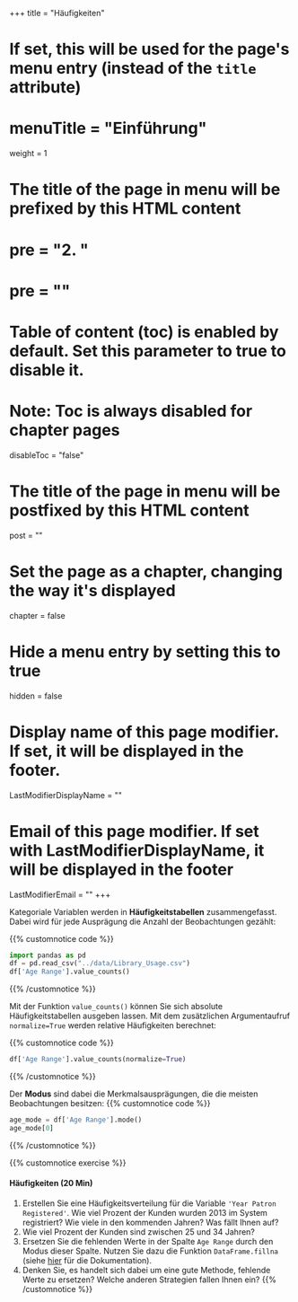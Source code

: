 +++
title = "Häufigkeiten"
# If set, this will be used for the page's menu entry (instead of the `title` attribute)
# menuTitle = "Einführung"
weight = 1
# The title of the page in menu will be prefixed by this HTML content
# pre = "<b>2. </b>"
# pre = "<i class='fab fa-github'></i>"
# Table of content (toc) is enabled by default. Set this parameter to true to disable it.
# Note: Toc is always disabled for chapter pages
disableToc = "false"

# The title of the page in menu will be postfixed by this HTML content
post = ""
# Set the page as a chapter, changing the way it's displayed
chapter = false
# Hide a menu entry by setting this to true
hidden = false
# Display name of this page modifier. If set, it will be displayed in the footer.
LastModifierDisplayName = ""
# Email of this page modifier. If set with LastModifierDisplayName, it will be displayed in the footer
LastModifierEmail = ""
+++

Kategoriale Variablen werden in **Häufigkeitstabellen** zusammengefasst. Dabei wird für jede Ausprägung die Anzahl der Beobachtungen gezählt:

{{% customnotice code %}}
```python
import pandas as pd
df = pd.read_csv("../data/Library_Usage.csv")
df['Age Range'].value_counts()
```
{{% /customnotice %}}

Mit der Funktion `value_counts()` können Sie sich absolute Häufigkeitstabellen ausgeben lassen. Mit dem zusätzlichen Argumentaufruf `normalize=True` werden relative Häufigkeiten berechnet:

{{% customnotice code %}}
```python
df['Age Range'].value_counts(normalize=True)
```
{{% /customnotice %}}

Der **Modus** sind dabei die Merkmalsausprägungen, die die meisten Beobachtungen besitzen:
{{% customnotice code %}}
```python
age_mode = df['Age Range'].mode()
age_mode[0]
```
{{% /customnotice %}}

{{% customnotice exercise %}}

#### Häufigkeiten (20 Min)

1. Erstellen Sie eine Häufigkeitsverteilung für die Variable `'Year Patron Registered'`. Wie viel Prozent der Kunden wurden 2013 im System registriert? Wie viele in den kommenden Jahren? Was fällt Ihnen auf?
2. Wie viel Prozent der Kunden sind zwischen 25 und 34 Jahren?
3. Ersetzen Sie die fehlenden Werte in der Spalte `Age Range` durch den Modus dieser Spalte. Nutzen Sie dazu die Funktion `DataFrame.fillna` (siehe [hier](https://devdocs.io/pandas~0.25/reference/api/pandas.dataframe.fillna) für die Dokumentation). 
4. Denken Sie, es handelt sich dabei um eine gute Methode, fehlende Werte zu ersetzen? Welche anderen Strategien fallen Ihnen ein?
{{% /customnotice %}}
